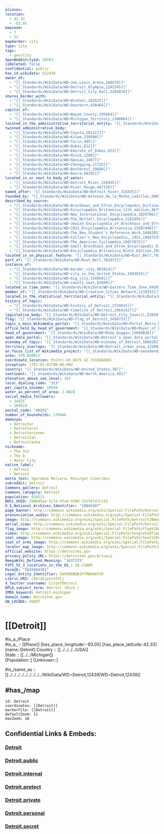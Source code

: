 ```yaml
---
aliases:
location:
  - 42.33
  - -83.05
mapzoom:
  - 7
  - 12
mapmarker: city
type: City
tags:
  - geo/City
SpocWebEntityId: 29763
isDeleted: false
confidential: public
has_id_wikidata: Q12439
owner_of:
  - "[[_Standards/WikiData/WD~Joe_Louis_Arena,168579]]"
  - "[[_Standards/WikiData/WD~Detroit_Olympia,1201545]]"
  - "[[_Standards/WikiData/WD~Detroit_City_Hall,5265878]]"
shares_border_with:
  - "[[_Standards/WikiData/WD~Windsor,182625]]"
  - "[[_Standards/WikiData/WD~Dearborn,430464]]"
capital_of:
  - "[[_Standards/WikiData/WD~Wayne_County,195664]]"
  - "[[_Standards/WikiData/WD~Michigan_Territory,1360064]]"
located_in_the_administrative_territorial_entity: "[[_Standards/WikiData/WD~Wayne_County,195664]]"
twinned_administrative_body:
  - "[[_Standards/WikiData/WD~Toyota,201117]]"
  - "[[_Standards/WikiData/WD~Kitwe,239580]]"
  - "[[_Standards/WikiData/WD~Turin,495]]"
  - "[[_Standards/WikiData/WD~Dubai,612]]"
  - "[[_Standards/WikiData/WD~Emirate_of_Dubai,613]]"
  - "[[_Standards/WikiData/WD~Minsk,2280]]"
  - "[[_Standards/WikiData/WD~Nassau,2467]]"
  - "[[_Standards/WikiData/WD~Chongqing,11725]]"
  - "[[_Standards/WikiData/WD~Bucharest,19660]]"
  - "[[_Standards/WikiData/WD~Basra,48195]]"
located_in_or_next_to_body_of_water:
  - "[[_Standards/WikiData/WD~Detroit_River,318435]]"
  - "[[_Standards/WikiData/WD~River_Rouge,447316]]"
named_after: "[[_Standards/WikiData/WD~Detroit_River,318435]]"
founded_by: "[[_Standards/WikiData/WD~Antoine_de_la_Mothe_Cadillac,586595]]"
described_by_source:
  - "[[_Standards/WikiData/WD~Brockhaus_and_Efron_Encyclopedic_Dictionary,602358]]"
  - "[[_Standards/WikiData/WD~Encyclopædia_Britannica_11th_edition,867541]]"
  - "[[_Standards/WikiData/WD~New_International_Encyclopedia,1029706]]"
  - "[[_Standards/WikiData/WD~The_Nuttall_Encyclopædia,3181656]]"
  - "[[_Standards/WikiData/WD~Jewish_Encyclopedia_of_Brockhaus_and_Efron,4173137]]"
  - "[[_Standards/WikiData/WD~1922_Encyclopædia_Britannica,15987490]]"
  - "[[_Standards/WikiData/WD~The_New_Student's_Reference_Work,16082057]]"
  - "[[_Standards/WikiData/WD~Collier's_New_Encyclopedia,_1921,19047539]]"
  - "[[_Standards/WikiData/WD~The_American_Cyclopædia,19077875]]"
  - "[[_Standards/WikiData/WD~Small_Brockhaus_and_Efron_Encyclopedic_Dictionary,19180675]]"
  - "[[_Standards/WikiData/WD~Encyclopædia_Britannica_Ninth_Edition,20096917]]"
located_in_on_physical_feature: "[[_Standards/WikiData/WD~Rust_Belt,781973]]"
part_of: "[[_Standards/WikiData/WD~Rust_Belt,781973]]"
instance_of:
  - "[[_Standards/WikiData/WD~border_city,902814]]"
  - "[[_Standards/WikiData/WD~city_in_the_United_States,1093829]]"
  - "[[_Standards/WikiData/WD~big_city,1549591]]"
  - "[[_Standards/WikiData/WD~county_seat,62049]]"
located_in_time_zone: "[[_Standards/WikiData/WD~Eastern_Time_Zone,941023]]"
member_of: "[[_Standards/WikiData/WD~Creative_Cities_Network,1139352]]"
located_in_the_statistical_territorial_entity: "[[_Standards/WikiData/WD~Metro_Detroit,1925718]]"
history_of_topic:
  - "[[_Standards/WikiData/WD~history_of_Detroit,2724015]]"
  - "[[_Standards/WikiData/WD~timeline_of_Detroit,29641527]]"
legislative_body: "[[_Standards/WikiData/WD~Detroit_City_Council,5265877]]"
flag: "[[_Standards/WikiData/WD~flag_of_Detroit,5456733]]"
topic_s_main_Wikimedia_portal: "[[_Standards/WikiData/WD~Portal_Metro_Detroit,11240965]]"
office_held_by_head_of_government: "[[_Standards/WikiData/WD~Mayor_of_Detroit,_Michigan,14916519]]"
head_of_government: "[[_Standards/WikiData/WD~Mike_Duggan,15699836]]"
open_data_portal: "[[_Standards/WikiData/WD~Detroit's_open_data_portal,97153920]]"
economy_of_topic: "[[_Standards/WikiData/WD~economy_of_Detroit,106020276]]"
territory_overlaps: "[[_Standards/WikiData/WD~Detroit_urban_area,125802322]]"
on_focus_list_of_Wikimedia_project: "[[_Standards/WikiData/WD~Genadendal_Music_Archive,128903909]]"
area: 370.028011
coordinate_location: Point(-83.0475 42.331666666)
inception: 1701-01-01T00:00:00Z
country: "[[_Standards/WikiData/WD~United_States,30]]"
continent: "[[_Standards/WikiData/WD~North_America,49]]"
elevation_above_sea_level: 183
local_dialing_code: "313"
per_capita_income: 19569
water_as_percent_of_area: 2.8828
social_media_followers:
  - 34425
  - 169619
postal_code: "48201"
number_of_households: 270446
demonym:
  - Detroiter
  - Detroiterin
  - Detroiterinnen
  - Detroitčan
  - Detroitčanka
nickname:
  - The 313
  - The D
  - Motor City
native_label:
  - Détroit
  - Detroit
motto_text: Speramus Meliora; Resurget Cineribus
subreddit: Detroit
Commons_gallery: Detroit
Commons_category: Detroit
population: 639111
BHCL_UUID: 39d6d5ea-5c74-4fa9-9390-152f67d7c115
U_S_National_Archives_Identifier: "10045507"
page_banner: http://commons.wikimedia.org/wiki/Special:FilePath/Detroit%20banner.jpg
pronunciation_audio: http://commons.wikimedia.org/wiki/Special:FilePath/Detroit%20en%20gb.ogg
image: http://commons.wikimedia.org/wiki/Special:FilePath/Detroit%20montage%202020.jpg
aerial_view: http://commons.wikimedia.org/wiki/Special:FilePath/Detroit%2C%20Michigan%20by%20Planet%20Labs.jpg
flag_image: http://commons.wikimedia.org/wiki/Special:FilePath/Flag%20of%20Detroit.svg
video: http://commons.wikimedia.org/wiki/Special:FilePath/Google%20Timelapse-%20Detroit%2C%20Michigan%2C%20US.webm
seal_image: http://commons.wikimedia.org/wiki/Special:FilePath/Seal%20of%20Detroit%20%28B%26W%29.svg
coat_of_arms_image: http://commons.wikimedia.org/wiki/Special:FilePath/Seal%20of%20Detroit%20%28B%26W%29.svg
locator_map_image: http://commons.wikimedia.org/wiki/Special:FilePath/Wayne%20County%20Michigan%20Incorporated%20and%20Unincorporated%20areas%20Detroit%20highlighted.svg
official_website: https://detroitmi.gov
privacy_policy_URL: https://detroitmi.gov/privacy
OmegaWiki_Defined_Meaning: "1637375"
FIPS_55_3_locations_in_the_US_: 26-22000
PermID: "5035884391"
Legal_Entity_Identifier: 549300BQRJP7MKKHOY28
Libris_URI: c9prq5jw1v3fdlj
X_Twitter_username: CityofDetroit
DPLA_subject_term: Detroit (Mich.)
IMDb_keyword: detroit-michigan
domain_name: detroitmi.gov
UN_LOCODE: USDET
---
```


# [[Detroit]] 

#is_a_/Place  
#is_a_ :: [[Place]] 
[has_place_longitude::-83.05] 
[has_place_latitude::42.33] 
[name::Detroit] 
Country :: [[../../../../USA]]  
State :: [[../../Michigan]]  
[Population::] 
[Unknown::] 

#is_/same_as :: [[../../../../../../../../../WikiData/WD~Detroit,12439|WD~Detroit,12439]] 

## #has_/map 

```leaflet
id: Detroit
coordinates: [[Detroit]] 
markerFile: [[Detroit]] 
defaultZoom: 11 
maxZoom: 18
```


## Confidential Links & Embeds: 

### [Detroit](/_Standards/Earth/Continent/America~North/USA/USA~Central/Michigan/counties~Michigan/Wayne,County/cities~Wayne/Detroit.md) 

### [Detroit.public](/_public/Earth/Continent/America~North/USA/USA~Central/Michigan/counties~Michigan/Wayne,County/cities~Wayne/Detroit.public.md) 

### [Detroit.internal](/_internal/Earth/Continent/America~North/USA/USA~Central/Michigan/counties~Michigan/Wayne,County/cities~Wayne/Detroit.internal.md) 

### [Detroit.protect](/_protect/Earth/Continent/America~North/USA/USA~Central/Michigan/counties~Michigan/Wayne,County/cities~Wayne/Detroit.protect.md) 

### [Detroit.private](/_private/Earth/Continent/America~North/USA/USA~Central/Michigan/counties~Michigan/Wayne,County/cities~Wayne/Detroit.private.md) 

### [Detroit.personal](/_personal/Earth/Continent/America~North/USA/USA~Central/Michigan/counties~Michigan/Wayne,County/cities~Wayne/Detroit.personal.md) 

### [Detroit.secret](/_secret/Earth/Continent/America~North/USA/USA~Central/Michigan/counties~Michigan/Wayne,County/cities~Wayne/Detroit.secret.md)

